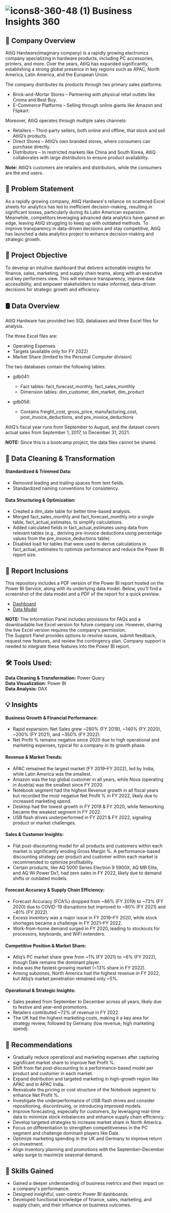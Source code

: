 # ![icons8-360-48 (1)](https://github.com/user-attachments/assets/cd652607-08aa-4a67-8994-83fef1e98b8d) Business Insights 360  
## 🏬 Company Overview

AtliQ Hardware(imaginary company) is a rapidly growing electronics company specializing in hardware products, including PC accessories, printers, and more. Over the years, AtliQ has expanded significantly, establishing a strong global presence in key regions such as APAC, North America, Latin America, and the European Union.

The company distributes its products through two primary sales platforms:
- Brick-and-Mortar Stores – Partnering with physical retail outlets like Croma and Best Buy.
- E-Commerce Platforms – Selling through online giants like Amazon and Flipkart.

Moreover, AtliQ operates through multiple sales channels:
- Retailers – Third-party sellers, both online and offline, that stock and sell AtliQ’s products.
- Direct Stores – AtliQ’s own branded stores, where consumers can purchase directly.
- Distributors – In restricted markets like China and South Korea, AtliQ collaborates with large distributors to ensure product availability.

**Note:** AtliQ’s customers are retailers and distributors, while the consumers are the end users.

## 🔎 Problem Statement

As a rapidly growing company, AtliQ Hardware's reliance on scattered Excel sheets for analytics has led to inefficient decision-making, resulting in significant losses, particularly during its Latin American expansion. Meanwhile, competitors leveraging advanced data analytics have gained an edge, leaving AtliQ struggling to keep up with outdated methods. To improve transparency in data-driven decisions and stay competitive, AtliQ has launched a data analytics project to enhance decision-making and strategic growth.

## 🎯 Project Objective

To develop an intuitive dashboard that delivers actionable insights for finance, sales, marketing, and supply chain teams, along with an executive and key performers view. This will enhance transparency, improve data accessibility, and empower stakeholders to make informed, data-driven decisions for strategic growth and efficiency.

## 🛢 Data Overview

AtliQ Hardware has provided two SQL databases and three Excel files for analysis.  

The three Excel files are:
- Operating Expenses
- Targets (available only for FY 2022)
- Market Share (limited to the Personal Computer division)

The two databases contain the following tables:  

- gdb041:
  - Fact tables: fact_forecast_monthly, fact_sales_monthly
  - Dimension tables: dim_customer, dim_market, dim_product

- gdb056:
  - Contains freight_cost, gross_price, manufacturing_cost, post_invoice_deductions, and pre_invoice_deductions

AtliQ’s fiscal year runs from September to August, and the dataset covers actual sales from September 1, 2017, to December 31, 2021.

**NOTE:** Since this is a bootcamp project, the data files cannot be shared.

## 🧹️ Data Cleaning & Transformation

#### Standardized & Trimmed Data:
- Removed leading and trailing spaces from text fields.
- Standardized naming conventions for consistency.

#### Data Structuring & Optimization:
- Created a dim_date table for better time-based analysis.
- Merged fact_sales_monthly and fact_forecast_monthly into a single table, fact_actual_estimates, to simplify calculations.
- Added calculated fields in fact_actual_estimates using data from relevant tables (e.g., deriving pre-invoice deductions using percentage values from the pre_invoice_deductions table).
- Disabled load for tables that were used to derive calculations in fact_actual_estimates to optimize performance and reduce the Power BI report size.

## 📑 Report Inclusions  
This repository includes a PDF version of the Power BI report hosted on the Power BI Service, along with its underlying data model. Below, you’ll find a screenshot of the data model and a PDF of the report for a quick preview.

- [Dashboard](https://github.com/SuryaChandraSatyaSai/Business-Insights360/blob/main/BI360.pdf)
- [Data Model](https://github.com/SuryaChandraSatyaSai/Business-Insights360/blob/main/Data%20Model.png)

**NOTE:** The Information Panel includes provisions for FAQs and a downloadable live Excel version for future company use. However, sharing the live Excel version requires the company's permission.  
The Support Panel provides options to resolve issues, submit feedback, request new features, and review the contingency plan. Company support is needed to integrate these features into the Power BI report.

## 🛠️ Tools Used:  
**Data Cleaning & Transformation:** Power Query  
**Data Visualization:** Power BI  
**Data Analysis:** DAX

## 💡 Insights

#### Business Growth & Financial Performance:

- Rapid expansion: Net Sales grew ~280% (FY 2019), ~140% (FY 2020), ~200% (FY 2021), and ~350% (FY 2022).
- Net Profit % remains negative since 2020 due to high operational and marketing expenses, typical for a company in its growth phase.

#### Revenue & Market Trends:

- APAC remained the largest market (FY 2019–FY 2022), led by India, while Latin America was the smallest.
- Amazon was the top global customer in all years, while Nova (operating in Austria) was the smallest since FY 2020.
- Notebook segment had the highest Revenue growth in all fiscal years but recorded the most negative Net Profit % in FY 2022, likely due to increased marketing spend.
- Desktop had the lowest growth in FY 2019 & FY 2020, while Networking became the weakest segment in FY 2022.
- USB flash drives underperformed in FY 2021 & FY 2022, signaling product or market challenges.

#### Sales & Customer Insights:

- Flat post-discounting model for all products and customers within each market is significantly eroding Gross Margin %. A performance-based discounting strategy per product and customer within each market is recommended to optimize profitability.
- Certain products, like AQ 5000 Series Electron 9 5900X, AQ MB Elite, and AQ Wi Power Dx1, had zero sales in FY 2022, likely due to demand shifts or outdated models.

#### Forecast Accuracy & Supply Chain Efficiency:

- Forecast Accuracy (FCA%) dropped from ~86% (FY 2019) to ~73% (FY 2020) due to COVID-19 disruptions but improved to ~80% (FY 2021) and ~81% (FY 2022).
- Excess inventory was a major issue in FY 2019–FY 2020, while stock shortages became a challenge in FY 2021–FY 2022.
- Work-from-home demand surged in FY 2020, leading to stockouts for processors, keyboards, and WiFi extenders.

#### Competitive Position & Market Share:

- Atliq’s PC market share grew from ~1% (FY 2021) to ~6% (FY 2022), though Dale remains the dominant player.
- India was the fastest-growing market (~13% share in FY 2022).
- Among subzones, North America had the highest revenue in FY 2022, but Atliq’s market penetration remained only ~5%.

#### Operational & Strategic Insights:

- Sales peaked from September to December across all years, likely due to festive and year-end promotions.
- Retailers contributed ~72% of revenue in FY 2022.
- The UK had the highest marketing costs, making it a key area for strategy review, followed by Germany (low revenue, high marketing spend).

## 📝 Recommendations

- Gradually reduce operational and marketing expenses after capturing significant market share to improve Net Profit %.
- Shift from flat post-discounting to a performance-based model per product and customer in each market.
- Expand distribution and targeted marketing in high-growth region like APAC and in APAC India.
- Reevaluate the pricing or cost structure of the Notebook segment to enhance Net Profit %.
- Investigate the underperformance of USB flash drives and consider repositioning, discontinuing, or introducing improved models.
- Improve forecasting, especially for customers, by leveraging real-time data to minimize stock imbalances and enhance supply chain efficiency.
- Develop targeted strategies to increase market share in North America.
- Focus on differentiation to strengthen competitiveness in the PC segment and challenge dominant players like Dale.
- Optimize marketing spending in the UK and Germany to improve return on investment.
- Align inventory planning and promotions with the September–December sales surge to maximize seasonal demand.

## 🧠 Skills Gained

- Gained a deeper understanding of business metrics and their impact on a company's performance.
- Designed insightful, user-centric Power BI dashboards.
- Developed functional knowledge of finance, sales, marketing, and supply chain, and their influence on business outcomes.
